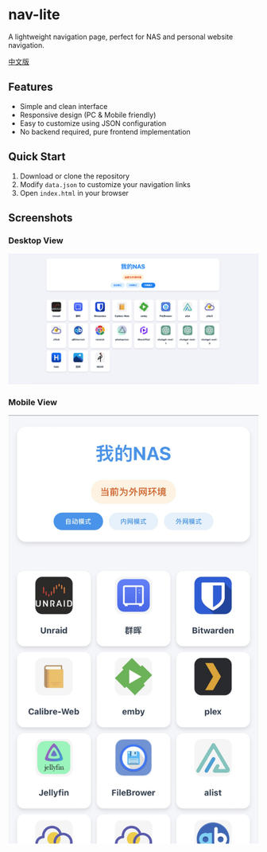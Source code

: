 # nav-lite

A lightweight navigation page, perfect for NAS and personal website navigation.

[中文版](README-zh.md)

## Features

- Simple and clean interface
- Responsive design (PC & Mobile friendly)
- Easy to customize using JSON configuration
- No backend required, pure frontend implementation

## Quick Start

1. Download or clone the repository
2. Modify `data.json` to customize your navigation links
3. Open `index.html` in your browser

## Screenshots

### Desktop View
![Desktop View](images/demo-pc.png)

### Mobile View
![Mobile View](images/demo-phone.jpeg)

